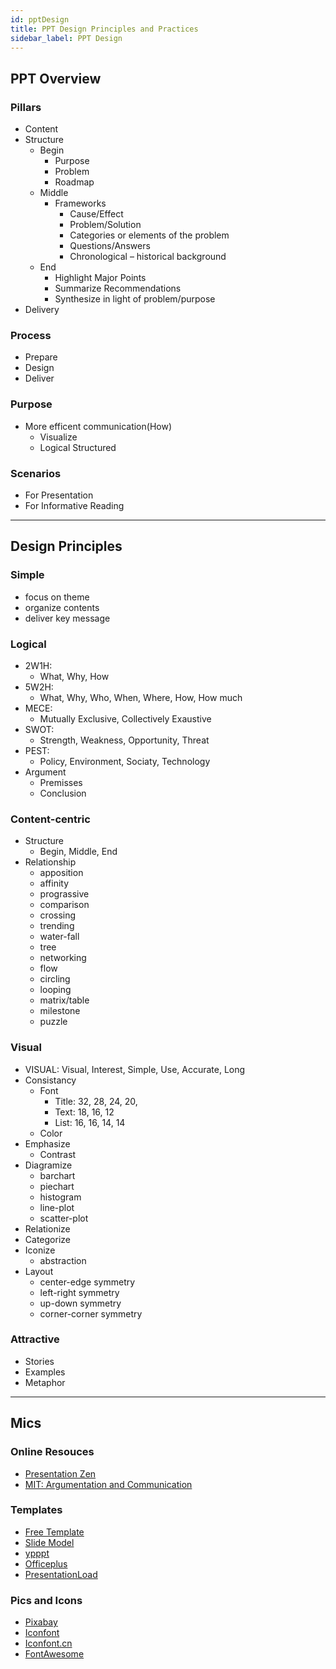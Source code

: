 ```yaml
---
id: pptDesign
title: PPT Design Principles and Practices
sidebar_label: PPT Design
---
```


## PPT Overview

### Pillars

- Content
- Structure
  - Begin
    - Purpose
    - Problem
    - Roadmap
  - Middle
    - Frameworks
      - Cause/Effect
      - Problem/Solution
      - Categories or elements of the problem
      - Questions/Answers
      - Chronological – historical background
  - End
    - Highlight Major Points
    - Summarize Recommendations
    - Synthesize in light of problem/purpose
- Delivery

### Process

- Prepare
- Design
- Deliver

### Purpose

- More efficent communication(How)
  - Visualize
  - Logical Structured

### Scenarios

- For Presentation
- For Informative Reading

---

## Design Principles

### Simple

- focus on theme
- organize contents
- deliver key message

### Logical

- 2W1H:
  - What, Why, How
- 5W2H:
  - What, Why, Who, When, Where, How, How much
- MECE:
  - Mutually Exclusive, Collectively Exaustive
- SWOT:
  - Strength, Weakness, Opportunity, Threat
- PEST:
  - Policy, Environment, Sociaty, Technology
- Argument
  - Premisses
  - Conclusion

### Content-centric

- Structure
  - Begin, Middle, End
- Relationship
  - apposition
  - affinity
  - prograssive
  - comparison
  - crossing
  - trending
  - water-fall
  - tree
  - networking
  - flow
  - circling
  - looping
  - matrix/table
  - milestone
  - puzzle

### Visual

- VISUAL: Visual, Interest, Simple, Use, Accurate, Long
- Consistancy
  - Font
    - Title: 32, 28, 24, 20,
    - Text: 18, 16, 12
    - List: 16, 16, 14, 14
  - Color
- Emphasize
  - Contrast
- Diagramize
  - barchart
  - piechart
  - histogram
  - line-plot
  - scatter-plot
- Relationize
- Categorize
- Iconize
  - abstraction
- Layout
  - center-edge symmetry
  - left-right symmetry
  - up-down symmetry
  - corner-corner symmetry

### Attractive

- Stories
- Examples
- Metaphor

---

## Mics

### Online Resouces

- [Presentation Zen](http://www.garrreynolds.com/preso-tips/)
- [MIT: Argumentation and Communication](https://ocw.mit.edu/courses/urban-studies-and-planning/11-225-argumentation-and-communication-fall-2006/lecture-notes/)

### Templates

- [Free Template](https://www.free-powerpoint-templates-design.com/)
- [Slide Model](https://slidemodel.com/free-powerpoint-templates/)
- [ypppt](http://www.ypppt.com/)
- [Officeplus](http://www.officeplus.cn/Template/Home.shtml)
- [PresentationLoad](https://www.presentationload.com/)

### Pics and Icons

- [Pixabay](https://pixabay.com/)
- [Iconfont](https://icofont.com/)
- [Iconfont.cn](https://www.iconfont.cn/)
- [FontAwesome](https://fontawesome.com/)
